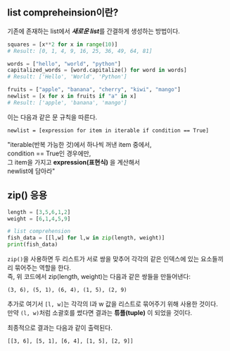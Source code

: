 ## list compreheinsion이란?
기존에 존재하는 list에서 ***새로운 list***를 간결하게 생성하는 방법이다.

```python
squares = [x**2 for x in range(10)]
# Result: [0, 1, 4, 9, 16, 25, 36, 49, 64, 81]

words = ["hello", "world", "python"]
capitalized_words = [word.capitalize() for word in words]
# Result: ['Hello', 'World', 'Python']

fruits = ["apple", "banana", "cherry", "kiwi", "mango"]
newlist = [x for x in fruits if "a" in x]
# Result: ['apple', 'banana', 'mango']
```

이는 다음과 같은 문 규칙을 따른다.
```
newlist = [expression for item in iterable if condition == True]
```
"iterable(반복 가능한 것)에서 하나씩 꺼낸 item 중에서,   
condition == True인 경우에만,   
그 item을 가지고 **expression(표현식)** 을 계산해서   
newlist에 담아라"   

## zip() 응용
```python
length = [3,5,6,1,2]
weight = [6,1,4,5,9]

# list comprehension
fish_data = [[l,w] for l,w in zip(length, weight)]
print(fish_data)
```

`zip()`을 사용하면 두 리스트가 서로 쌍을 맞추어 각각의 같은 인덱스에 있는 요소들끼리 묶어주는 역할을 한다.   
즉, 위 코드에서 zip(length, weight)는 다음과 같은 쌍들을 만들어낸다:

```
(3, 6), (5, 1), (6, 4), (1, 5), (2, 9)
```

추가로 여기서 `[l, w]`는 각각의 l과 w 값을 리스트로 묶어주기 위해 사용한 것이다.   
만약 `(l, w)`처럼 소괄호를 썼다면 결과는 **튜플(tuple)** 이 되었을 것이다.

최종적으로 결과는 다음과 같이 출력된다.
```
[[3, 6], [5, 1], [6, 4], [1, 5], [2, 9]]
```
